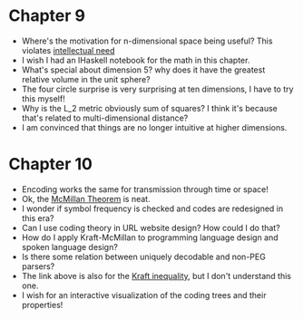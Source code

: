 # Chapter 9

* Where's the motivation for n-dimensional space being useful?
  This violates [intellectual need](https://mkremins.github.io/blog/doors-headaches-intellectual-need/)
* I wish I had an IHaskell notebook for the math in this chapter.
* What's special about dimension 5? why does it have the greatest relative volume in the unit sphere?
* The four circle surprise is very surprising at ten dimensions, I have to try this myself!
* Why is the L_2 metric obviously sum of squares? I think it's because that's related to multi-dimensional distance?
* I am convinced that things are no longer intuitive at higher dimensions.

# Chapter 10

* Encoding works the same for transmission through time or space!
* Ok, the [McMillan Theorem](https://en.wikipedia.org/wiki/Kraft%E2%80%93McMillan_inequality) is neat.
* I wonder if symbol frequency is checked and codes are redesigned in this era?
* Can I use coding theory in URL website design? How could I do that?
* How do I apply Kraft-McMillan to programming language design and spoken language design?
* Is there some relation between uniquely decodable and non-PEG parsers?
* The link above is also for the [Kraft inequality](https://en.wikipedia.org/wiki/Kraft%E2%80%93McMillan_inequality), but I don't understand this one.
* I wish for an interactive visualization of the coding trees and their properties!
